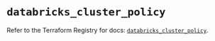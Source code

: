 # `databricks_cluster_policy`

Refer to the Terraform Registry for docs: [`databricks_cluster_policy`](https://registry.terraform.io/providers/databricks/databricks/1.81.1/docs/resources/cluster_policy).
